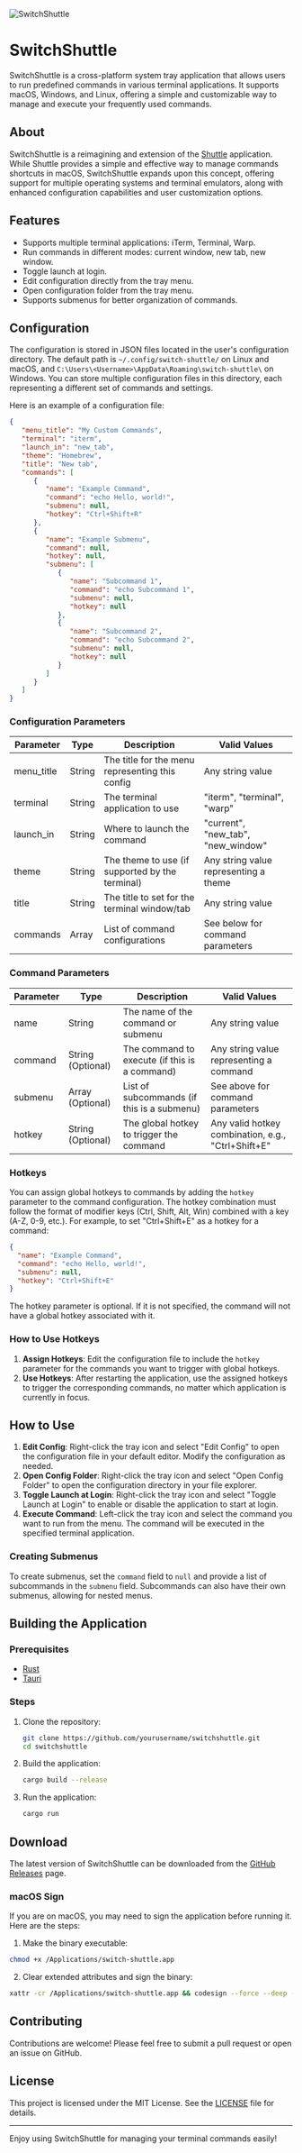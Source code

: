 ![SwitchShuttle](https://raw.githubusercontent.com/s00d/switchshuttle/main/logo.webp)

# SwitchShuttle

SwitchShuttle is a cross-platform system tray application that allows users to run predefined commands in various terminal applications. It supports macOS, Windows, and Linux, offering a simple and customizable way to manage and execute your frequently used commands.


## About

SwitchShuttle is a reimagining and extension of the [Shuttle](https://github.com/fitztrev/shuttle) application. While Shuttle provides a simple and effective way to manage commands shortcuts in macOS, SwitchShuttle expands upon this concept, offering support for multiple operating systems and terminal emulators, along with enhanced configuration capabilities and user customization options.


## Features

- Supports multiple terminal applications: iTerm, Terminal, Warp.
- Run commands in different modes: current window, new tab, new window.
- Toggle launch at login.
- Edit configuration directly from the tray menu.
- Open configuration folder from the tray menu.
- Supports submenus for better organization of commands.

## Configuration

The configuration is stored in JSON files located in the user's configuration directory. The default path is `~/.config/switch-shuttle/` on Linux and macOS, and `C:\Users\<Username>\AppData\Roaming\switch-shuttle\` on Windows. You can store multiple configuration files in this directory, each representing a different set of commands and settings.

Here is an example of a configuration file:

```json
{
   "menu_title": "My Custom Commands",
   "terminal": "iterm",
   "launch_in": "new_tab",
   "theme": "Homebrew",
   "title": "New tab",
   "commands": [
      {
         "name": "Example Command",
         "command": "echo Hello, world!",
         "submenu": null,
         "hotkey": "Ctrl+Shift+R"
      },
      {
         "name": "Example Submenu",
         "command": null,
         "hotkey": null,
         "submenu": [
            {
               "name": "Subcommand 1",
               "command": "echo Subcommand 1",
               "submenu": null,
               "hotkey": null
            },
            {
               "name": "Subcommand 2",
               "command": "echo Subcommand 2",
               "submenu": null,
               "hotkey": null
            }
         ]
      }
   ]
}
```

### Configuration Parameters

| Parameter  | Type   | Description                                     | Valid Values                          |
|------------|--------|-------------------------------------------------|---------------------------------------|
| menu_title | String | The title for the menu representing this config | Any string value                      |
| terminal   | String | The terminal application to use                 | "iterm", "terminal", "warp"           |
| launch_in  | String | Where to launch the command                     | "current", "new_tab", "new_window"    |
| theme      | String | The theme to use (if supported by the terminal) | Any string value representing a theme |
| title      | String | The title to set for the terminal window/tab    | Any string value                      |
| commands   | Array  | List of command configurations                  | See below for command parameters      |

### Command Parameters

| Parameter | Type              | Description                                   | Valid Values                                       |
|-----------|-------------------|-----------------------------------------------|----------------------------------------------------|
| name      | String            | The name of the command or submenu            | Any string value                                   |
| command   | String (Optional) | The command to execute (if this is a command) | Any string value representing a command            |
| submenu   | Array (Optional)  | List of subcommands (if this is a submenu)    | See above for command parameters                   |
| hotkey    | String (Optional) | The global hotkey to trigger the command      | Any valid hotkey combination, e.g., "Ctrl+Shift+E" |

### Hotkeys

You can assign global hotkeys to commands by adding the `hotkey` parameter to the command configuration. The hotkey combination must follow the format of modifier keys (Ctrl, Shift, Alt, Win) combined with a key (A-Z, 0-9, etc.). For example, to set "Ctrl+Shift+E" as a hotkey for a command:

```json
{
  "name": "Example Command",
  "command": "echo Hello, world!",
  "submenu": null,
  "hotkey": "Ctrl+Shift+E"
}
```

The hotkey parameter is optional. If it is not specified, the command will not have a global hotkey associated with it.

### How to Use Hotkeys

1. **Assign Hotkeys**: Edit the configuration file to include the `hotkey` parameter for the commands you want to trigger with global hotkeys.
2. **Use Hotkeys**: After restarting the application, use the assigned hotkeys to trigger the corresponding commands, no matter which application is currently in focus.

## How to Use

1. **Edit Config**: Right-click the tray icon and select "Edit Config" to open the configuration file in your default editor. Modify the configuration as needed.
2. **Open Config Folder**: Right-click the tray icon and select "Open Config Folder" to open the configuration directory in your file explorer.
3. **Toggle Launch at Login**: Right-click the tray icon and select "Toggle Launch at Login" to enable or disable the application to start at login.
4. **Execute Command**: Left-click the tray icon and select the command you want to run from the menu. The command will be executed in the specified terminal application.

### Creating Submenus

To create submenus, set the `command` field to `null` and provide a list of subcommands in the `submenu` field. Subcommands can also have their own submenus, allowing for nested menus.

## Building the Application

### Prerequisites

- [Rust](https://www.rust-lang.org/tools/install)
- [Tauri](https://tauri.app/v1/guides/getting-started/prerequisites/)

### Steps

1. Clone the repository:
   ```sh
   git clone https://github.com/yourusername/switchshuttle.git
   cd switchshuttle
   ```

2. Build the application:
   ```sh
   cargo build --release
   ```

3. Run the application:
   ```sh
   cargo run
   ```

## Download

The latest version of SwitchShuttle can be downloaded from the [GitHub Releases](https://github.com/s00d/switchshuttle/releases) page.

### macOS Sign

If you are on macOS, you may need to sign the application before running it. Here are the steps:

1. Make the binary executable:

```bash
chmod +x /Applications/switch-shuttle.app
```

2. Clear extended attributes and sign the binary:

```bash
xattr -cr /Applications/switch-shuttle.app && codesign --force --deep --sign - /Applications/switch-shuttle.app
```


## Contributing

Contributions are welcome! Please feel free to submit a pull request or open an issue on GitHub.

## License

This project is licensed under the MIT License. See the [LICENSE](LICENSE) file for details.

---

Enjoy using SwitchShuttle for managing your terminal commands easily!